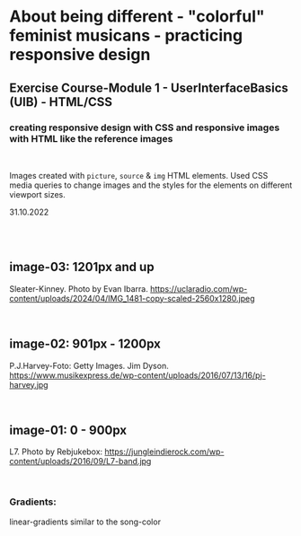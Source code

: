 # About being different - "colorful" feminist musicans - practicing responsive design

## Exercise Course-Module 1 - UserInterfaceBasics (UIB) - HTML/CSS

### creating responsive design with CSS and responsive images with HTML like the reference images

<br>

Images created with `picture`, `source` & `img` HTML elements. Used CSS media queries to change images and the styles for the elements on different viewport sizes.

31.10.2022

<br>

<br>

## **image-03:** 1201px and up

Sleater-Kinney. Photo by Evan Ibarra.
https://uclaradio.com/wp-content/uploads/2024/04/IMG_1481-copy-scaled-2560x1280.jpeg

<br>

## **image-02:** 901px - 1200px

P.J.Harvey-Foto: Getty Images. Jim Dyson. https://www.musikexpress.de/wp-content/uploads/2016/07/13/16/pj-harvey.jpg

<br>

## **image-01:** 0 - 900px

L7. Photo by Rebjukebox: https://jungleindierock.com/wp-content/uploads/2016/09/L7-band.jpg

<br>

### Gradients:

linear-gradients similar to the song-color
<br>
